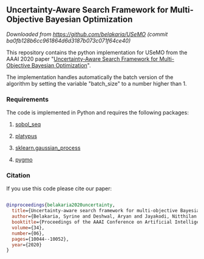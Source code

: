 ## Uncertainty-Aware Search Framework for Multi-Objective Bayesian Optimization

*Downloaded from https://github.com/belakaria/USeMO (commit ba0fb128b6cc961864d6d3187b073c071f64ce40)*

This repository contains the python implementation for USeMO from the AAAI 2020 paper "[Uncertainty-Aware Search Framework for Multi-Objective Bayesian Optimization](https://aiide.org/ojs/index.php/AAAI/article/view/6561)".

The implementation handles automatically the batch version of the algorithm by setting the variable "batch_size" to a number higher than 1.


### Requirements
The code is implemented in Python and requires the following packages:
1. [sobol_seq](https://github.com/naught101/sobol_seq)

2. [platypus](https://platypus.readthedocs.io/en/latest/getting-started.html#installing-platypus)

3. [sklearn.gaussian_process](https://scikit-learn.org/stable/modules/gaussian_process.html)

4. [pygmo](https://esa.github.io/pygmo2/install.html)

### Citation
If you use this code please cite our paper:

```bibtex

@inproceedings{belakaria2020uncertainty,
  title={Uncertainty-aware search framework for multi-objective Bayesian optimization},
  author={Belakaria, Syrine and Deshwal, Aryan and Jayakodi, Nitthilan Kannappan and Doppa, Janardhan Rao},
  booktitle={Proceedings of the AAAI Conference on Artificial Intelligence},
  volume={34},
  number={06},
  pages={10044--10052},
  year={2020}
}

````
